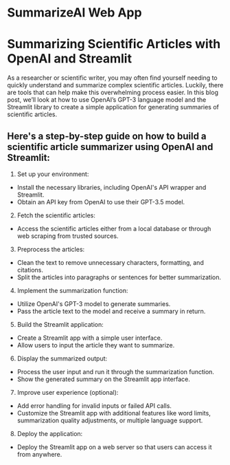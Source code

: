 # SummarizeAI Web App
# Summarizing Scientific Articles with OpenAI and Streamlit
As a researcher or scientific writer, you may often find yourself needing to quickly understand and summarize complex scientific articles. Luckily, there are tools that can help make this overwhelming process easier. In this blog post, we’ll look at how to use OpenAI’s GPT-3 language model and the Streamlit library to create a simple application for generating summaries of scientific articles.

## Here's a step-by-step guide on how to build a scientific article summarizer using OpenAI and Streamlit:

1. Set up your environment:
* Install the necessary libraries, including OpenAI's API wrapper and Streamlit.
* Obtain an API key from OpenAI to use their GPT-3.5 model.

2. Fetch the scientific articles:
* Access the scientific articles either from a local database or through web scraping from trusted sources.

3. Preprocess the articles:
* Clean the text to remove unnecessary characters, formatting, and citations.
* Split the articles into paragraphs or sentences for better summarization.

4. Implement the summarization function:
* Utilize OpenAI's GPT-3 model to generate summaries.
* Pass the article text to the model and receive a summary in return.

5. Build the Streamlit application:
* Create a Streamlit app with a simple user interface.
* Allow users to input the article they want to summarize.

6. Display the summarized output:
* Process the user input and run it through the summarization function.
* Show the generated summary on the Streamlit app interface.

7. Improve user experience (optional):
* Add error handling for invalid inputs or failed API calls.
* Customize the Streamlit app with additional features like word limits, summarization quality adjustments, or multiple language support.

8. Deploy the application:
* Deploy the Streamlit app on a web server so that users can access it from anywhere.
